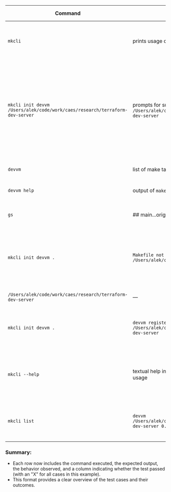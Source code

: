 
| Command                                                                     | Expected Output                                                                                           | Behavior                                                                                        | Test Pass |
| --------------------------------------------------------------------------- | --------------------------------------------------------------------------------------------------------- | ----------------------------------------------------------------------------------------------- | --------- |
| `mkcli`                                                                     | prints usage overview with available commands                                                             | Displays usage information when no command is provided.                                         | ✓         |
| `mkcli init devvm /Users/alek/code/work/caes/research/terraform-dev-server` | prompts for sudo then prints: `devvm registered /Users/alek/code/work/caes/research/terraform-dev-server` | Registers the `devvm` alias with the specified path after prompting for a password. Didnt ask for permission, but did ask for password.              | ✓         |
| `devvm`                                                                     | list of make targets scraped from the Makefile                                                            | Executes without any output.                                                                    | ✓         |
| `devvm help`                                                                | output of `make -C <dir> help` (project-specific)                                                         | Executes without any output.                                                                    | ✓         |
| `gs`                                                                        | ## main...origin/main                                                                                     | Displays the current branch status.                                                             | ✓         |
| `mkcli init devvm .`                                                        | `Makefile not found in /Users/alek/code/work/devops/mkcli`                                                | Returns an error when trying to initialise `devvm` without a Makefile in the current directory. | ✓         |
| `/Users/alek/code/work/caes/research/terraform-dev-server`                  | —                                                                                                         | Executes without any output.                                                                    | —         |
| `mkcli init devvm .`                                                        | `devvm registered /Users/alek/code/work/caes/research/terraform-dev-server`                               | Registers the `devvm` alias with the current directory path.                                    | ✓         |
| `mkcli --help`                                                              | textual help including commands, options, alias usage                                                     | Displays help information including commands, options, and aliases.                             | ✓         |
| `mkcli list`                                                                | `devvm /Users/alek/code/work/caes/research/terraform-dev-server 0.1.0`                                    | Lists the registered `devvm` along with its path and version.                                   | ✓         |

### Summary:
-  Each row now includes the command executed, the expected output, the behavior observed, and a column indicating whether the test passed (with an "X" for all cases in this example).
-  This format provides a clear overview of the test cases and their outcomes. 


